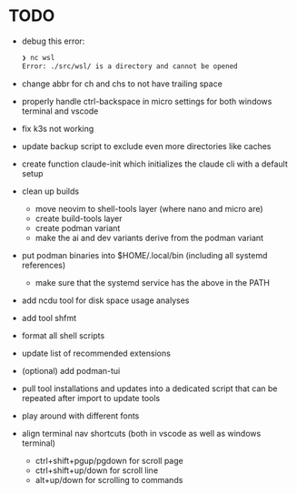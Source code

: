# TODO

- debug this error:

    ```sh
    ❯ nc wsl
    Error: ./src/wsl/ is a directory and cannot be opened
    ```

- change abbr for ch and chs to not have trailing space
- properly handle ctrl-backspace in micro settings for both windows terminal and vscode
- fix k3s not working
- update backup script to exclude even more directories like caches
- create function claude-init which initializes the claude cli with a default setup
- clean up builds
  - move neovim to shell-tools layer (where nano and micro are)
  - create build-tools layer
  - create podman variant
  - make the ai and dev variants derive from the podman variant
- put podman binaries into $HOME/.local/bin (including all systemd references)
  - make sure that the systemd service has the above in the PATH
- add ncdu tool for disk space usage analyses
- add tool shfmt
- format all shell scripts
- update list of recommended extensions

- (optional) add podman-tui
- pull tool installations and updates into a dedicated script that can be repeated after import to update tools
- play around with different fonts
- align terminal nav shortcuts (both in vscode as well as windows terminal)
  - ctrl+shift+pgup/pgdown for scroll page
  - ctrl+shift+up/down for scroll line
  - alt+up/down for scrolling to commands
